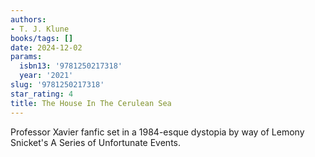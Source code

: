 ```yaml
---
authors:
- T. J. Klune
books/tags: []
date: 2024-12-02
params:
  isbn13: '9781250217318'
  year: '2021'
slug: '9781250217318'
star_rating: 4
title: The House In The Cerulean Sea
---
```


Professor Xavier fanfic set in a 1984-esque dystopia by way of Lemony Snicket's A Series of Unfortunate Events.

<!--more-->